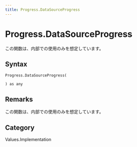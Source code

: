 ```yaml
---
title: Progress.DataSourceProgress
---
```


# Progress.DataSourceProgress


この関数は、内部での使用のみを想定しています。


## Syntax

```powerquery
Progress.DataSourceProgress(

) as any
```


## Remarks

この関数は、内部での使用のみを想定しています。



## Category
Values.Implementation
